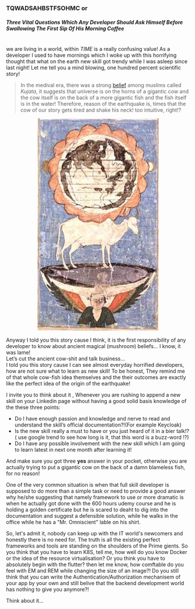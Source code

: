 
### TQWADSAHBSTFSOHMC or 
##### Three Vital Questions Which Any Developer Should Ask Himself Before Swallowing The First Sip Of His Morning Coffee
#

we are living in a world, within *TIME* is a really confusing value!
As a developer I used to have mornings which I woke up with this horrifying thought that what on the earth new skill got trendy while I was asleep since last night!
Let me tell you a mind blowing, one hundred percent scientific story! 

>In the medival era, there was a strong [belief](https://en.wikipedia.org/wiki/Kujata) among muslims called *Kujata*, it suggests that universe is on the horns of a gigantic cow and the cow itself is on the back of a more gigantic fish and the fish itself is in the water!
Therefore, reason of the earthquake is, times that the cow of our story gets tired and shake his neck! too intuitive, right!?

<p align="center">
  <img width="332" height="581" src="https://github.com/helabyte/articles/blob/main/resources/Islamic_cosmology.jpg">
</p>

Anyway I told you this story cause I think, it is the first responsibility of any developer to know about ancient magical (mushroom) beliefs... I know, it was lame!  
Let’s cut the ancient cow-shit and talk business…  
I told you this story cause I can see almost everyday horrified developers, how are not sure what to learn as new skill! To be honest, They remind me of that whole cow-fish idea themselves and the their outcomes are exactly like the perfect idea of the origin of the earthquake!

I invite you to think about it , Whenever you are rushing to append a new skill on your Linkedin page without having a good solid basis knowledge of the these three points:

* Do I have enough passion and knowledge and nerve to read and understand the skill’s official documentation?!(For example Keycloak)
* Is the new skill really a must to have or you just heard of it in a bier talk!?  ( use google trend to see how long is it, that this word is a buzz-word !?)  
* Do I have any possible involvement with the new skill which I am going to learn latest in next one month after learning it!


And make sure you got three **yes** answer in your pocket, otherwise you are actually trying to put a gigantic cow on the back of a damn blameless fish, for no reason! 

One of the very common situation is when that full skill developer is supposed to do more than a simple task or need to provide a good answer why he/she suggesting that namely framework to use or more dramatic is when he actually got done with the 600 hours udemy course and he is holding a golden certificate but he is scared to deaht to dig into the documentation and suggest a defensible solution, while he walks in the office while he has a "Mr. Omniscient" lable on his shirt. 

So, let's admit it, nobody can keep up with the IT world's newcomers and honestly there is no need for. The truth is all the existing perfect frameworks and tools are standing on the shoulders of the Prime gients. So you think that you have to learn K8S, tell me, how well do you know Docker or the idea of the resource virtualisation?
Or you think you have to absolutely begin with the flutter? then let me know, how comftable do you feel with EM and REM while changing the size of an image?!
Do you still think that you can write the Authentication/Authorization mechanisem of your app by your own and still belive that the backend development world has nothing to give you anymore?!

Think about it...
